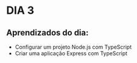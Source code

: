 # DIA 3

## Aprendizados do dia:
* Configurar um projeto Node.js com TypeScript
* Criar uma aplicação Express com TypeScript
